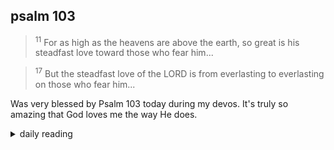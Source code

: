 ## psalm 103

> <sup>11</sup> For as high as the heavens are above the earth, so great is his steadfast love toward those who fear him...

> <sup>17</sup> But the steadfast love of the LORD is from everlasting to everlasting on those who fear him...

Was very blessed by Psalm 103 today during my devos. It's truly so amazing that God loves me the way He does.

<details markdown="1">
<summary>daily reading</summary>

| {{ page.date | date: "%B %-d, %Y" }} |
| :-------------: |
| [1 Kings 17; Col. 4; Ezek. 47; Ps. 103]({% link _Bible/Bible-year-1.md %}) |
| [WCF 20; WLC 134-139; WSC 73-75]({% link _westminster/westminster-month-3.md %}) |
| [The Nicene Creed](https://threeforms.org/the-nicene-creed/) |

</details>